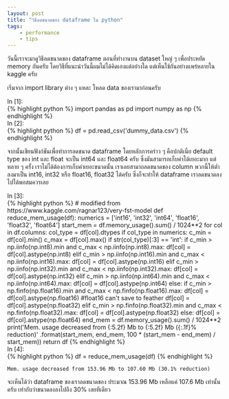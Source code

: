 ```yaml
---
layout: post
title: "วิธีลดขนาดของ dataframe ใน python"
tags:
    - performance
    - tips
--- 
```

วันนี้เราจะมาดูวิธีลดขนาดของ dataframe ตอนที่ทำงานบน dataset ใหญ่ ๆ เพื่อประหยัด
memory กันครับ
โดยวิธีที่แนะนำวันนี้ผมไม่ได้คิดเองแต่อย่างใด แต่เห็นใช้กันอย่างแพร่หลายใน
kaggle ครับ 
 
เริ่มจาก import library ต่าง ๆ แหละ โหลด data ของเรามาก่อนครับ 


<div class="input_area">
<div class="input_prompt">
In [1]:
</div>
{% highlight python %}
import pandas as pd
import numpy as np
{% endhighlight %}
</div>


<div class="input_area">
<div class="input_prompt">
In [2]:
</div>
{% highlight python %}
df = pd.read_csv('dummy_data.csv')
{% endhighlight %}
</div>
 
จากนั้นเขียนฟังก์ชันเพื่อทำการลดขนาด dataframe โดยหลักการคร่าว ๆ คือปกติเนี่ย
default type ของ int และ float จะเป็น int64 และ float64 ครับ
ซึ่งมันสามารถเก็บค่าได้เยอะมาก
แต่หลาย ๆ ครั้ง เราไม่ได้ต้องการเก็บค่าเยอะขนาดนั้น เราเลยสามาถลดขนาดของ column
พวกนี้ให้ต่ำลงมาเป็น int16, int32 หรือ float16, float32 ได้ครับ
ซึ่งก็จะทำให้ dataframe เราลดขนาดลงไปได้พอสมควรเลย 


<div class="input_area">
<div class="input_prompt">
In [3]:
</div>
{% highlight python %}
# modified from https://www.kaggle.com/ragnar123/very-fst-model
def reduce_mem_usage(df):
    numerics = ['int16', 'int32', 'int64', 'float16', 'float32', 'float64']
    start_mem = df.memory_usage().sum() / 1024**2    
    for col in df.columns:
        col_type = df[col].dtypes
        if col_type in numerics:
            c_min = df[col].min()
            c_max = df[col].max()
            if str(col_type)[:3] == 'int':
                if c_min > np.iinfo(np.int8).min and c_max < np.iinfo(np.int8).max:
                    df[col] = df[col].astype(np.int8)
                elif c_min > np.iinfo(np.int16).min and c_max < np.iinfo(np.int16).max:
                    df[col] = df[col].astype(np.int16)
                elif c_min > np.iinfo(np.int32).min and c_max < np.iinfo(np.int32).max:
                    df[col] = df[col].astype(np.int32)
                elif c_min > np.iinfo(np.int64).min and c_max < np.iinfo(np.int64).max:
                    df[col] = df[col].astype(np.int64)  
            else:
                if c_min > np.finfo(np.float16).min and c_max < np.finfo(np.float16).max:
                    df[col] = df[col].astype(np.float16) #float16 can't save to feather
                    df[col] = df[col].astype(np.float32)
                elif c_min > np.finfo(np.float32).min and c_max < np.finfo(np.float32).max:
                    df[col] = df[col].astype(np.float32)
                else:
                    df[col] = df[col].astype(np.float64)    
    end_mem = df.memory_usage().sum() / 1024**2
    print('Mem. usage decreased from {:5.2f} Mb to {:5.2f} Mb ({:.1f}% reduction)'
          .format(start_mem, end_mem, 100 * (start_mem - end_mem) / start_mem))
    return df
{% endhighlight %}
</div>


<div class="input_area">
<div class="input_prompt">
In [4]:
</div>
{% highlight python %}
df = reduce_mem_usage(df)
{% endhighlight %}
</div>

    Mem. usage decreased from 153.96 Mb to 107.60 Mb (30.1% reduction)

 
จะเห็นได้ว่า dataframe ของเราลดขนาดของ ประมาณ 153.96 Mb เหลือแค่ 107.6 Mb
เท่านั้นครับ
เท่ากับว่าขนาดลงลงไปถึง 30% เลยทีเดียว 
